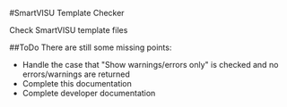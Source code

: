 #SmartVISU Template Checker

Check SmartVISU template files


##ToDo
There are still some missing points:

* Handle the case that "Show warnings/errors only" is checked and no errors/warnings are returned
* Complete this documentation
* Complete developer documentation